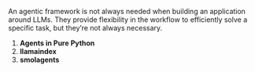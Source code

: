 An agentic framework is not always needed when building an application around LLMs. They provide flexibility in the workflow to efficiently solve a specific task, but they’re not always necessary.

1. **Agents in Pure Python**
2. **llamaindex**
3. **smolagents**

